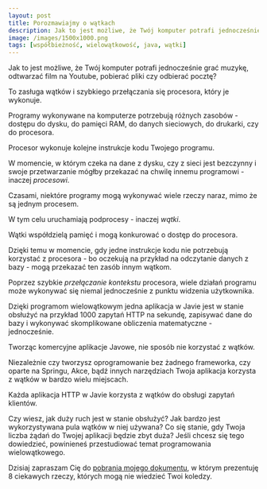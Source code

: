 ```yaml
---
layout: post
title: Porozmawiajmy o wątkach
description: Jak to jest możliwe, że Twój komputer potrafi jednocześnie grać muzykę, odtwarzać film na Youtube, pobierać pliki czy odbierać pocztę? 
image: /images/1500x1000.png
tags: [współbieżność, wielowątkowość, java, wątki]
---
```


Jak to jest możliwe, że Twój komputer potrafi jednocześnie grać muzykę, odtwarzać film na Youtube, pobierać pliki czy odbierać pocztę? 

To zasługa wątków i szybkiego przełączania się procesora, który je wykonuje.

Programy wykonywane na komputerze potrzebują różnych zasobów - dostępu do dysku, do pamięci RAM, do danych sieciowych, do drukarki, czy do procesora.

Procesor wykonuje kolejne instrukcje kodu Twojego programu.

W momencie, w którym czeka na dane z dysku, czy z sieci jest bezczynny i swoje przetwarzanie mógłby przekazać na chwilę innemu programowi - inaczej _procesowi_.

Czasami, niektóre programy mogą wykonywać wiele rzeczy naraz, mimo że są jednym procesem. 

W tym celu uruchamiają podprocesy - inaczej _wątki_.

Wątki współdzielą pamięć i mogą konkurować o dostęp do procesora. 

Dzięki temu w momencie, gdy jedne instrukcje kodu nie potrzebują korzystać z procesora - bo oczekują na przykład na odczytanie danych z bazy - mogą przekazać ten zasób innym wątkom. 

Poprzez szybkie _przełączanie kontekstu_ procesora, wiele działań programu może wykonywać się niemal jednocześnie z punktu widzenia użytkownika. 

Dzięki programom wielowątkowym jedna aplikacja w Javie jest w stanie obsłużyć na przykład 1000 zapytań HTTP na sekundę, zapisywać dane do bazy i wykonywać skomplikowane obliczenia matematyczne - jednocześnie. 

Tworząc komercyjne aplikacje Javowe, nie sposób nie korzystać z wątków. 

Niezależnie czy tworzysz oprogramowanie bez żadnego frameworka, czy oparte na Springu, Akce, bądź innych narzędziach Twoja aplikacja korzysta z wątków w bardzo wielu miejscach. 

Każda aplikacja HTTP w Javie korzysta z wątków do obsługi zapytań klientów. 

Czy wiesz, jak duży ruch jest w stanie obsłużyć? Jak bardzo jest wykorzystywana pula wątków w niej używana? Co się stanie, gdy Twoja liczba żądań do Twojej aplikacji będzie zbyt duża? Jeśli chcesz się tego dowiedzieć, powinieneś przestudiować temat programowania wielowątkowego. 

Dzisiaj zapraszam Cię do [pobrania mojego dokumentu](https://sztukakodu.pl/watki), w którym prezentuję 8 ciekawych rzeczy, których mogą nie wiedzieć Twoi koledzy.

